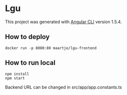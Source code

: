 # Lgu

This project was generated with [Angular CLI](https://github.com/angular/angular-cli) version 1.5.4.
## How to deploy 
`docker run -p 8080:80 maartje/lgu-frontend`

## How to run local 
```
npm install
npm start
```

Backend URL can be changed in src/app/app.constants.ts
